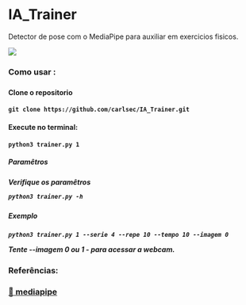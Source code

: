 # IA_Trainer

Detector de pose com o MediaPipe para auxiliar em exercicios fisicos.

![](img.gif)

<h3>Como usar :<h3>
  
<h4>Clone o repositorio<h4>
  
`git clone https://github.com/carlsec/IA_Trainer.git`
  
 <h4>Execute no terminal:<h4>
   
`python3 trainer.py 1`
   
 <h5>Paramêtros<h5>
 <p>Verifique os paramêtros<p>
   
`python3 trainer.py -h`
 
 <h5>Exemplo<h5>
   
 `python3 trainer.py 1 --serie 4 --repe 10 --tempo 10 --imagem 0`
   
 Tente --imagem 0 ou 1 - para acessar a webcam.

   
 <h3>Referências: <h3>
 <a href="https://google.github.io/mediapipe/solutions/pose.html">🔗 mediapipe</a>
